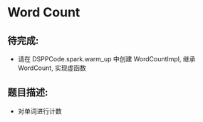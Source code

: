 # Word Count

## 待完成:

* 请在 DSPPCode.spark.warm_up 中创建 WordCountImpl, 继承 WordCount, 实现虚函数

## 题目描述:

* 对单词进行计数
